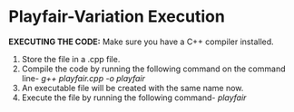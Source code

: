 # Playfair-Variation Execution

**EXECUTING THE CODE:**
Make sure you have a C++ compiler installed.
1. Store the file in a .cpp file.
2. Compile the code by running the following command on the command line-
*g++ playfair.cpp -o playfair*
3. An executable file will be created with the same name now.
4. Execute the file by running the following command-
*playfair*
